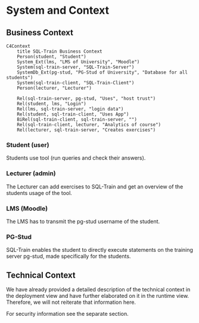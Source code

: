 <!--
SPDX-FileCopyrightText: 2023 2023, Nicolas Bota, Marcel Geiger, Florian Paul, Rajbir Singh, Niklas Sirch, Jan Swiridow, Duc Minh Vu, Mike Wegele

SPDX-License-Identifier: CC-BY-SA-4.0

This file is based on arc42 template, originally created by Gernot Starke and Peter Hruschka, which can be found [here](https://arc42.org/download) and has been altered to fit our needs. arc42 is licensed under CC-BY-SA-4.0.
-->

# System and Context

## Business Context

```mermaid
C4Context
    title SQL-Train Business Context
    Person(student, "Student")
    System_Ext(lms, "LMS of University", "Moodle")
    System(sql-train-server, "SQL-Train-Server")
    SystemDb_Ext(pg-stud, "PG-Stud of University", "Database for all students")
    System(sql-train-client, "SQL-Train-Client")
    Person(lecturer, "Lecturer")

    Rel(sql-train-server, pg-stud, "Uses", "host trust")
    Rel(student, lms, "Login")
    Rel(lms, sql-train-server, "login data")
    Rel(student, sql-train-client, "Uses App")
    BiRel(sql-train-client, sql-train-server, "")
    Rel(sql-train-client, lecturer, "Analytics of course")
    Rel(lecturer, sql-train-server, "Creates exercises")
```

### Student (user)

Students use tool (run queries and check their answers).

### Lecturer (admin)

The Lecturer can add exercises to SQL-Train and get an overview of the students
usage of the tool.

### LMS (Moodle)

The LMS has to transmit the pg-stud username of the student.

### PG-Stud

SQL-Train enables the student to directly execute statements on the training
server pg-stud, made specifically for the students.

## Technical Context

We have already provided a detailed description of the technical context in the
deployment view and have further elaborated on it in the runtime view.
Therefore, we will not reiterate that information here.

For security information see the separate section.
